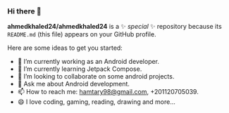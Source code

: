### Hi there 👋


**ahmedkhaled24/ahmedkhaled24** is a ✨ _special_ ✨ repository because its `README.md` (this file) appears on your GitHub profile.

Here are some ideas to get you started:

- 🔭 I’m currently working as an Android developer.
- 🌱 I’m currently learning Jetpack Compose.
- 👯 I’m looking to collaborate on some android projects.
- 💬 Ask me about Android development.
- 📫 How to reach me: hamtary98@gmail.com, +201120705039.
- 😄  I love coding, gaming, reading, drawing and more... 

